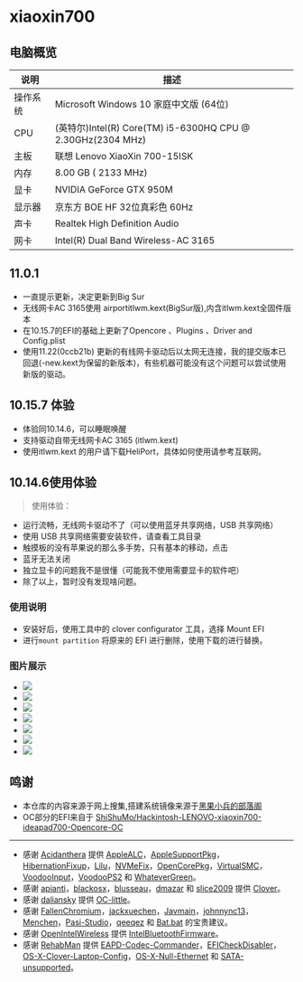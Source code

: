 # xiaoxin700

## 电脑概览

| 说明     | 描述                                                        |
| -------- | ----------------------------------------------------------- |
| 操作系统 | Microsoft Windows 10 家庭中文版 (64位)                      |
| CPU      | (英特尔)Intel(R) Core(TM) i5-6300HQ CPU @ 2.30GHz(2304 MHz) |
| 主板     | 联想 Lenovo XiaoXin 700-15ISK                               |
| 内存     | 8.00 GB ( 2133 MHz)                                         |
| 显卡     | NVIDIA GeForce GTX 950M                                     |
| 显示器   | 京东方 BOE HF 32位真彩色 60Hz                               |
| 声卡     | Realtek High Definition Audio                               |
| 网卡     | Intel(R) Dual Band Wireless-AC 3165                         |



## 11.0.1

- 一直提示更新，决定更新到Big Sur
- 无线网卡AC 3165使用 airportitlwm.kext(BigSur版),内含itlwm.kext全固件版本
- 在10.15.7的EFI的基础上更新了Opencore 、Plugins 、Driver and Config.plist
- 使用11.22(0ccb21b) 更新的有线网卡驱动后以太网无连接，我的提交版本已回退(-new.kext为保留的新版本)，有些机器可能没有这个问题可以尝试使用新版的驱动。



## 10.15.7 体验

- 体验同10.14.6，可以睡眠唤醒
- 支持驱动自带无线网卡AC 3165 (itlwm.kext)
- 使用itlwm.kext 的用户请下载HeliPort，具体如何使用请参考互联网。



## 10.14.6使用体验

> 使用体验：

- 运行流畅，无线网卡驱动不了（可以使用蓝牙共享网络，USB 共享网络）
- 使用 USB 共享网络需要安装软件，请查看工具目录
- 触摸板的没有苹果说的那么多手势，只有基本的移动，点击
- 蓝牙无法关闭
- 独立显卡的问题我不是很懂（可能我不使用需要显卡的软件吧）
- 除了以上，暂时没有发现啥问题。
### 使用说明

- 安装好后，使用工具中的 clover configurator 工具，选择 Mount EFI
- 进行`mount partition` 将原来的 EFI 进行删除，使用下载的进行替换。

### 图片展示
- ![](assets/10.14.6/Snipaste_2019-11-05_10-37-10.jpg)
- ![](assets/10.14.6/Snipaste_2019-11-05_10-37-28.jpg)
- ![](assets/10.14.6/Snipaste_2019-11-05_10-37-34.jpg)
- ![](assets/10.14.6/Snipaste_2019-11-05_10-37-43.jpg)
- ![](assets/10.14.6/Snipaste_2019-11-05_10-37-55.jpg)
- ![](assets/10.14.6/Snipaste_2019-11-05_10-43-17.jpg)
- ![](assets/10.14.6/Snipaste_2019-11-05_10-43-25.jpg)

## 鸣谢

- 本仓库的内容来源于网上搜集,搭建系统镜像来源于[黑果小兵的部落阁](https://blog.daliansky.net/)
- OC部分的EFI来自于 [ShiShuMo/Hackintosh-LENOVO-xiaoxin700-ideapad700-Opencore-OC](https://github.com/ShiShuMo/Hackintosh-LENOVO-xiaoxin700-ideapad700-Opencore-OC)

---

- 感谢 [Acidanthera](https://github.com/acidanthera) 提供 [AppleALC](https://github.com/acidanthera/AppleALC)，[AppleSupportPkg](https://github.com/acidanthera/AppleSupportPkg)，[HibernationFixup](https://github.com/acidanthera/HibernationFixup)，[Lilu](https://github.com/acidanthera/Lilu)，[NVMeFix](https://github.com/acidanthera/NVMeFix)，[OpenCorePkg](https://github.com/acidanthera/OpenCorePkg)，[VirtualSMC](https://github.com/acidanthera/VirtualSMC)，[VoodooInput](https://github.com/acidanthera/VoodooInput)，[VoodooPS2](https://github.com/acidanthera/VoodooPS2) 和 [WhateverGreen](https://github.com/acidanthera/WhateverGreen)。
- 感谢 [apianti](https://sourceforge.net/u/apianti)，[blackosx](https://sourceforge.net/u/blackosx)，[blusseau](https://sourceforge.net/u/blusseau)，[dmazar](https://sourceforge.net/u/dmazar) 和 [slice2009](https://sourceforge.net/u/slice2009) 提供 [Clover](https://github.com/CloverHackyColor/CloverBootloader)。
- 感谢 [daliansky](https://github.com/daliansky) 提供 [OC-little](https://github.com/daliansky/OC-little)。
- 感谢 [FallenChromium](https://github.com/FallenChromium)，[jackxuechen](https://github.com/jackxuechen)，[Javmain](https://github.com/javmain)，[johnnync13](https://github.com/johnnync13)，[Menchen](https://github.com/Menchen)，[Pasi-Studio](https://github.com/Pasi-Studio)，[qeeqez](https://github.com/qeeqez) 和 [Bat.bat](https://github.com/williambj1) 的宝贵建议。
- 感谢 [OpenIntelWireless](https://github.com/OpenIntelWireless) 提供 [IntelBluetoothFirmware](https://github.com/OpenIntelWireless/IntelBluetoothFirmware)。
- 感谢 [RehabMan](https://github.com/RehabMan) 提供 [EAPD-Codec-Commander](https://github.com/RehabMan/EAPD-Codec-Commander)，[EFICheckDisabler](https://github.com/RehabMan/hack-tools/tree/master/kexts/EFICheckDisabler.kext)，[OS-X-Clover-Laptop-Config](https://github.com/RehabMan/OS-X-Clover-Laptop-Config)，[OS-X-Null-Ethernet](https://github.com/RehabMan/OS-X-Null-Ethernet) 和 [SATA-unsupported](https://github.com/RehabMan/hack-tools/tree/master/kexts/SATA-unsupported.kext)。

